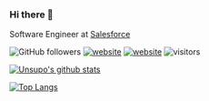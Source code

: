 ### Hi there 👋

<!--
**unsupo/unsupo** is a ✨ _special_ ✨ repository because its `README.md` (this file) appears on your GitHub profile.

Here are some ideas to get you started:

- 🔭 I’m currently working on ...
- 🌱 I’m currently learning ...
- 👯 I’m looking to collaborate on ...
- 🤔 I’m looking for help with ...
- 💬 Ask me about ...
- 📫 How to reach me: ...
- 😄 Pronouns: ...
- ⚡ Fun fact: ...
-->

Software Engineer at <a href="https://www.salesforce.com/">Salesforce</a>

<!--![Twitter Follow](https://img.shields.io/twitter/follow/unsupo?label=Follow)
[![Linkedin: Jonathan Arndt](https://img.shields.io/badge/-anmol-blue?style=flat-square&logo=Linkedin&logoColor=white&link=https://www.linkedin.com/in/jonathan-arndt-b8b28097/)](https://www.linkedin.com/in/jonathan-arndt-b8b28097/)
![Waka Readme](https://github.com/unsupoo/unsupo/workflows/Waka%20Readme/badge.svg)-->
![GitHub followers](https://img.shields.io/github/followers/unsupo?label=Follow&style=social)
[![website](https://img.shields.io/badge/Website-46a2f1.svg?&style=flat-square&logo=Google-Chrome&logoColor=white&link=https://52projects52weeks.com/)](https://52projects52weeks.com/)
[![website](https://img.shields.io/badge/Website-46a2f1.svg?&style=flat-square&logo=Google-Chrome&logoColor=white&link=https://jonathancarndt.com/)](https://jonathancarndt.com/)
![visitors](https://visitor-badge.glitch.me/badge?page_id=unsupo.unsupo)

[![Unsupo's github stats](https://github-readme-stats.vercel.app/api?username=unsupo&count_private=true&show_icons=true&theme=radical&hide_rank=false)](https://github.com/unsupo/github-readme-stats)

[![Top Langs](https://github-readme-stats.vercel.app/api/top-langs/?username=unsupo&hide=html,css&layout=compact)](https://github.com/unsupo/github-readme-stats)
